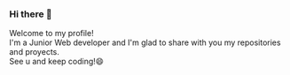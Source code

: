 ### Hi there 👋
Welcome to my profile!
<br/>
I'm a Junior Web developer
and I'm glad to share with you my repositories and proyects.
<br/>
See u and keep coding!😄

<!--
**igomez404/Igomez404** is a ✨ _special_ ✨ repository because its `README.md` (this file) appears on your GitHub profile.

Here are some ideas to get you started:

- 🔭 I’m currently working on ...
- 🌱 I’m currently learning ...
- 👯 I’m looking to collaborate on ...
- 🤔 I’m looking for help with ...
- 💬 Ask me about ...
- 📫 How to reach me: ...
- 😄 Pronouns: ...
- ⚡ Fun fact: ...
-->
